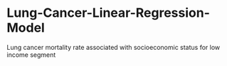 # Lung-Cancer-Linear-Regression-Model
Lung cancer mortality rate associated with socioeconomic status for low income segment
